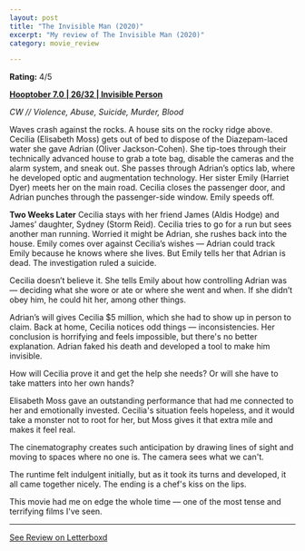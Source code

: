 ```yaml
---
layout: post
title: "The Invisible Man (2020)"
excerpt: "My review of The Invisible Man (2020)"
category: movie_review

---
```


**Rating:** 4/5

<b><a href="https://boxd.it/pOK5i/detail" title="Hooptober 7.0 | 26/32 | Invisible Person">Hooptober 7.0 | 26/32 | Invisible Person</a></b>

<i>CW // Violence, Abuse, Suicide, Murder, Blood</i>

Waves crash against the rocks. A house sits on the rocky ridge above. Cecilia (Elisabeth Moss) gets out of bed to dispose of the Diazepam-laced water she gave Adrian (Oliver Jackson-Cohen). She tip-toes through their technically advanced house to grab a tote bag, disable the cameras and the alarm system, and sneak out. She passes through Adrian’s optics lab, where he developed optic and augmentation technology. Her sister Emily (Harriet Dyer) meets her on the main road. Cecilia closes the passenger door, and Adrian punches through the passenger-side window. Emily speeds off.

<b>Two Weeks Later</b>
Cecilia stays with her friend James (Aldis Hodge) and James’ daughter, Sydney (Storm Reid). Cecilia tries to go for a run but sees another man running. Worried it might be Adrian, she rushes back into the house. Emily comes over against Cecilia’s wishes — Adrian could track Emily because he knows where she lives. But Emily tells her that Adrian is dead. The investigation ruled a suicide.

Cecilia doesn’t believe it. She tells Emily about how controlling Adrian was — deciding what she wore or ate or where she went and when. If she didn’t obey him, he could hit her, among other things.

Adrian’s will gives Cecilia $5 million, which she had to show up in person to claim. Back at home, Cecilia notices odd things — inconsistencies. Her conclusion is horrifying and feels impossible, but there's no better explanation. Adrian faked his death and developed a tool to make him invisible.

How will Cecilia prove it and get the help she needs? Or will she have to take matters into her own hands?

Elisabeth Moss gave an outstanding performance that had me connected to her and emotionally invested. Cecilia's situation feels hopeless, and it would take a monster not to root for her, but Moss gives it that extra mile and makes it feel real.

The cinematography creates such anticipation by drawing lines of sight and moving to spaces where no one is. The camera sees what we can't.

The runtime felt indulgent initially, but as it took its turns and developed, it all came together nicely. The ending is a chef's kiss on the lips.

This movie had me on edge the whole time — one of the most tense and terrifying films I've seen.

<hr>

[See Review on Letterboxd](https://boxd.it/5VyLS1)
